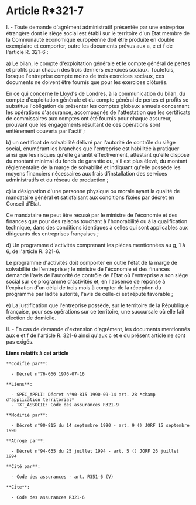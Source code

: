 # Article R*321-7

I. - Toute demande d'agrément administratif présentée par une entreprise étrangère dont le siège social est établi sur le
territoire d'un Etat membre de la Communauté économique européenne doit être produite en double exemplaire et comporter,
outre les documents prévus aux a, e et f de l'article R. 321-6 :

a) Le bilan, le compte d'exploitation générale et le compte général de pertes et profits pour chacun des trois derniers
exercices sociaux. Toutefois, lorsque l'entreprise compte moins de trois exercices sociaux, ces documents ne doivent être
fournis que pour les exercices clôturés.

En ce qui concerne le Lloyd's de Londres, à la communication du bilan, du compte d'exploitation générale et du compte général
de pertes et profits se substitue l'obligation de présenter les comptes globaux annuels concernant les opérations
d'assurance, accompagnés de l'attestation que les certificats de commissaires aux comptes ont été fournis pour chaque
assureur, prouvant que les engagements résultant de ces opérations sont entièrement couverts par l'actif ;

b) un certificat de solvabilité délivré par l'autorité de contrôle du siège social, énumérant les branches que l'entreprise
est habilitée à pratiquer ainsi que les risques qu'elle garantit effectivement, attestant qu'elle dispose du montant minimal
du fonds de garantie ou, s'il est plus élevé, du montant réglementaire de la marge de solvabilité et indiquant qu'elle
possède les moyens financiers nécessaires aux frais d'installation des services administratifs et du réseau de production ;

c) la désignation d'une personne physique ou morale ayant la qualité de mandataire général et satisfaisant aux conditions
fixées par décret en Conseil d'Etat.

Ce mandataire ne peut être récusé par le ministre de l'économie et des finances que pour des raisons touchant à
l'honorabilité ou à la qualification technique, dans des conditions identiques à celles qui sont applicables aux dirigeants
des entreprises françaises ;

d) Un programme d'activités comprenant les pièces mentionnées au g, 1 à 6, de l'article R. 321-6.

Le programme d'activités doit comporter en outre l'état de la marge de solvabilité de l'entreprise ; le ministre de
l'économie et des finances demande l'avis de l'autorité de contrôle de l'Etat où l'entreprise a son siège social sur ce
programme d'activités et, en l'absence de réponse à l'expiration d'un délai de trois mois à compter de la réception du
programme par ladite autorité, l'avis de celle-ci est réputé favorable ;

e) La justification que l'entreprise possède, sur le territoire de la République française, pour ses opérations sur ce
territoire, une succursale où elle fait élection de domicile.

II. - En cas de demande d'extension d'agrément, les documents mentionnés aux e et f de l'article R. 321-6 ainsi qu'aux c et e
du présent article ne sont pas exigés.

**Liens relatifs à cet article**

	**Codifié par**:

	  - Décret n°76-666 1976-07-16

	**Liens**:

	  - SPEC_APPLI: Décret n°90-815 1990-09-14 art. 28 *champ d'application territorial*
	  - TXT_ASSOCIE: Code des assurances R321-9

	**Modifié par**:

	  - Décret n°90-815 du 14 septembre 1990 - art. 9 () JORF 15 septembre 1990

	**Abrogé par**:

	  - Décret n°94-635 du 25 juillet 1994 - art. 5 () JORF 26 juillet 1994

	**Cité par**:

	  - Code des assurances - art. R351-6 (V)

	**Cite**:

	  - Code des assurances R321-6
